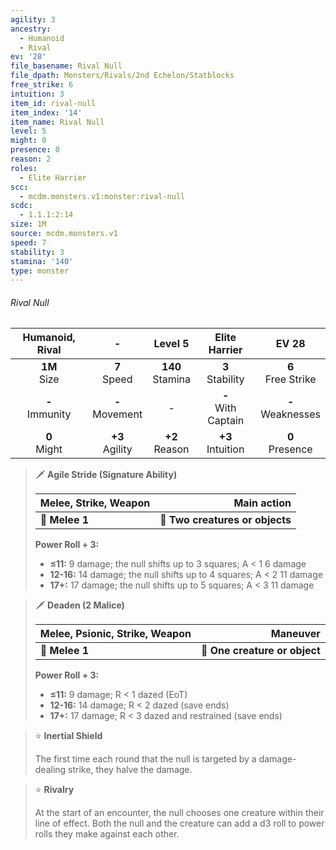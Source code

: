```yaml
---
agility: 3
ancestry:
  - Humanoid
  - Rival
ev: '28'
file_basename: Rival Null
file_dpath: Monsters/Rivals/2nd Echelon/Statblocks
free_strike: 6
intuition: 3
item_id: rival-null
item_index: '14'
item_name: Rival Null
level: 5
might: 0
presence: 0
reason: 2
roles:
  - Elite Harrier
scc:
  - mcdm.monsters.v1:monster:rival-null
scdc:
  - 1.1.1:2:14
size: 1M
source: mcdm.monsters.v1
speed: 7
stability: 3
stamina: '140'
type: monster
---
```


###### Rival Null

|   Humanoid, Rival   |          -          |       Level 5        |      Elite Harrier      |         EV 28          |
| :-----------------: | :-----------------: | :------------------: | :---------------------: | :--------------------: |
|  **1M**<br/> Size   |  **7**<br/> Speed   | **140**<br/> Stamina |  **3**<br/> Stability   | **6**<br/> Free Strike |
| **-**<br/> Immunity | **-**<br/> Movement |          -           | **-**<br/> With Captain | **-**<br/> Weaknesses  |
|  **0**<br/> Might   | **+3**<br/> Agility |  **+2**<br/> Reason  |  **+3**<br/> Intuition  |  **0**<br/> Presence   |

> 🗡 **Agile Stride (Signature Ability)**
>
> | **Melee, Strike, Weapon** |                 **Main action** |
> | ------------------------- | ------------------------------: |
> | **📏 Melee 1**            | **🎯 Two creatures or objects** |
>
> **Power Roll + 3:**
>
> - **≤11:** 9 damage; the null shifts up to 3 squares; A < 1 6 damage
> - **12-16:** 14 damage; the null shifts up to 4 squares; A < 2 11 damage
> - **17+:** 17 damage; the null shifts up to 5 squares; A < 3 11 damage

> 🗡 **Deaden (2 Malice)**
>
> | **Melee, Psionic, Strike, Weapon** |                  **Maneuver** |
> | ---------------------------------- | ----------------------------: |
> | **📏 Melee 1**                     | **🎯 One creature or object** |
>
> **Power Roll + 3:**
>
> - **≤11:** 9 damage; R < 1 dazed (EoT)
> - **12-16:** 14 damage; R < 2 dazed (save ends)
> - **17+:** 17 damage; R < 3 dazed and restrained (save ends)

> ⭐️ **Inertial Shield**
>
> The first time each round that the null is targeted by a damage-dealing strike, they halve the damage.

> ⭐️ **Rivalry**
>
> At the start of an encounter, the null chooses one creature within their line of effect. Both the null and the creature can add a d3 roll to power rolls they make against each other.
